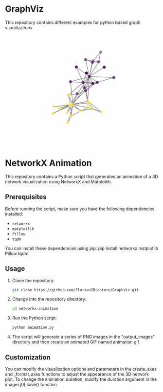 # GraphViz
This repository contains different examplex for python based graph visualizations
![Graph](Graphs/animation.gif?raw=true)
# NetworkX Animation

This repository contains a Python script that generates an animation of a 3D network visualization using NetworkX and Matplotlib.

## Prerequisites

Before running the script, make sure you have the following dependencies installed:

- `networkx`
- `matplotlib`
- `Pillow`
- `tqdm`

You can install these dependencies using pip:
pip install networkx matplotlib Pillow tqdm


## Usage

1. Clone the repository:

   ```bash
   git clone https://github.com/Florian2Richtere/GraphViz.git
   ```

2. Change into the repository directory:

   ```bash
   cd networkx-animation
   ```

3. Run the Python script:
   ```bash
   python animation.py
   ```

4. The script will generate a series of PNG images in the "output_images" directory and then create an animated GIF named animation.gif.

## Customization
 You can modify the visualization options and parameters in the create_axes and _format_axes functions to adjust the appearance of the 3D network plot.
 To change the animation duration, modify the duration argument in the images[0].save() function.




